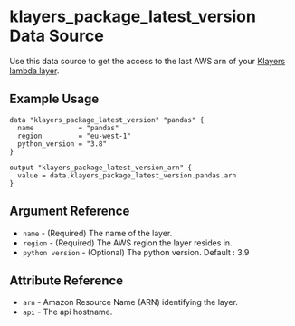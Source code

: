 # klayers_package_latest_version Data Source

Use this data source to get the access to the last AWS arn of your [Klayers lambda layer](https://github.com/keithrozario/Klayers).

## Example Usage
```hcl
data "klayers_package_latest_version" "pandas" {
  name           = "pandas"
  region         = "eu-west-1"
  python_version = "3.8"
}

output "klayers_package_latest_version_arn" {
  value = data.klayers_package_latest_version.pandas.arn
}
```

## Argument Reference
* `name` - (Required) The name of the layer.
* `region` - (Required) The AWS region the layer resides in.
* `python version` - (Optional) The python version. Default : 3.9

## Attribute Reference
* `arn` - Amazon Resource Name (ARN) identifying the layer.
* `api` - The api hostname.
